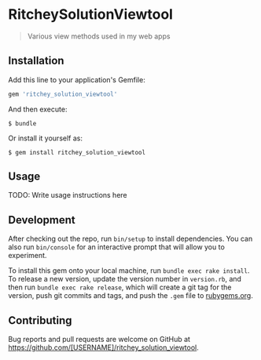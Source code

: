 # RitcheySolutionViewtool

> Various view methods used in my web apps

## Installation

Add this line to your application's Gemfile:

```ruby
gem 'ritchey_solution_viewtool'
```

And then execute:

    $ bundle

Or install it yourself as:

    $ gem install ritchey_solution_viewtool

## Usage

TODO: Write usage instructions here

## Development

After checking out the repo, run `bin/setup` to install dependencies. You can also run `bin/console` for an interactive prompt that will allow you to experiment.

To install this gem onto your local machine, run `bundle exec rake install`. To release a new version, update the version number in `version.rb`, and then run `bundle exec rake release`, which will create a git tag for the version, push git commits and tags, and push the `.gem` file to [rubygems.org](https://rubygems.org).

## Contributing

Bug reports and pull requests are welcome on GitHub at https://github.com/[USERNAME]/ritchey_solution_viewtool.
